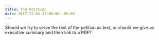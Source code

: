 ```yaml
---
title: The Petition
date: 2017-12-04 21:06:00 -05:00
---
```


Should we try to serve the text of the petition as text, or should we give an executive summary and then link to a PDF?
